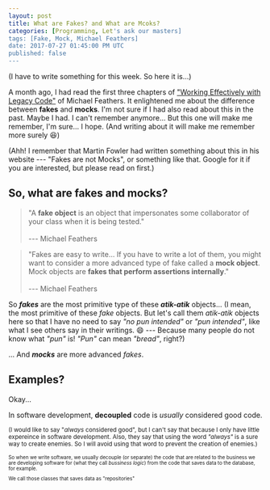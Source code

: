 ```yaml
---
layout: post
title: What are Fakes? and What are Mcoks?
categories: [Programming, Let's ask our masters]
tags: [Fake, Mock, Michael Feathers]
date: 2017-07-27 01:45:00 PM UTC
published: false
---
```


<!-- August 04, 2017 12:30:00 AM Philippine Time -->

(I have to write something for this week. So here it is...)

A month ago, I had read the first three chapters of ["Working Effectively with Legacy Code"](https://www.bookdepository.com/Working-Effectively-with-Legacy-Code-Michael-Feathers/9780131177055?a_aid=jflaga) of Michael Feathers. It enlightened me about the difference between **fakes** and **mocks**. I'm not sure if I had also read about this in the past. Maybe I had. I can't remember anymore... But this one will make me remember, I'm sure... I hope. (And writing about it will make me remember more surely :laughing:)

(Ahh! I remember that Martin Fowler had written something about this in his website --- "Fakes are not Mocks", or something like that. Google for it if you are interested, but please read on first.)

## So, what are **fakes** and **mocks**?

> "A **fake object** is an object that impersonates some collaborator of your class when it is being tested."
<br /><br />
> --- Michael Feathers

> "Fakes are easy to write... If you have to write a lot of them, you might want to consider a more advanced type of fake called a **mock object**. Mock objects are **fakes that perform assertions internally**."
<br /><br />
> --- Michael Feathers

<!--more-->

So _**fakes**_ are the most primitive type of these _**atik-atik**_ objects... (I mean, the most primitive of these _fake_ objects. But let's call them _atik-atik_ objects here so that I have no need to say _"no pun intended"_ or _"pun intended"_, like what I see others say in their writings. :smile: --- Because many people do not know what _"pun"_ is! _"Pun"_ can mean _"bread"_, right?)

... And _**mocks**_ are more advanced _fakes_.

## Examples?

Okay...

In software development, **decoupled** code is _usually_ considered good code. 

<small>(I would like to say "_always_ considered good", but I can't say that because I only have little expereince in software development. Also, they say that using the word _"always"_ is a sure way to create enemies. So I will avoid using that word to prevent the creation of enemies.)<small>

So when we write software, we usually decouple (or separate) the code that are related to the business we are developing software for (what they call _bussiness logic_) from the code that saves data to the database, for example.

We call those classes that saves data as "repositories"



<!--

**Let's make a little story to make things exciting here...**

## Story...

Year 3030.

Aliens have invaded earth! 

(I don't really believe in aliens, unless I see one... but if angels are aliens too then I believe in aliens :grin:)

_"Earth creatures... we have come come in peace. But if you have no gift to give for us, THERE WILL BE WAAARRRRR!"

Humans gave them gold. They throw them away.

Then a little human gave them a cat.

_"These tiny little creatures are so cuuute!!!"_

They loved cats. They wanted their cats to be forever remembered.

So they commissioned humans to write software that will store information for each alien and the cats that they owned .

_"It must be good!"_ they demanded.

**Decoupled** is what **good** means on earth.

So humans started to creat _models_ in their code...

``` csharp
class Alien {
    public string Name {get; set;}
}

class Cat {
    public string Name {get; set;}
}

-->